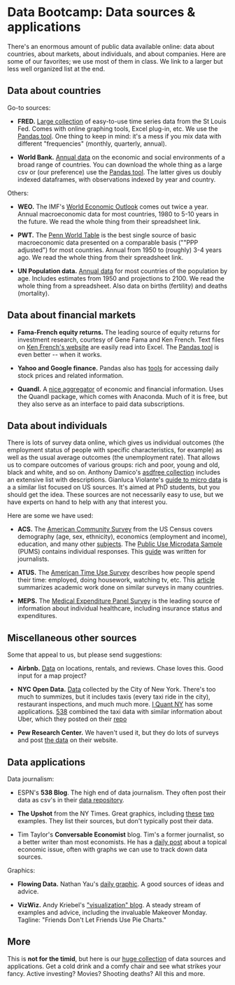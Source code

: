 # Data Bootcamp:  Data sources & applications 

There's an enormous amount of public data available online:  data about countries, about markets, about individuals, and about companies.  Here are some of our favorites; we use most of them in class.  We link to a larger but less well organized list at the end.  


## Data about countries 

Go-to sources:   

* **FRED.**  [Large collection](https://research.stlouisfed.org/fred2/) of easy-to-use time series data from the St Louis Fed.  Comes with online graphing tools, Excel plug-in, etc.  We use the [Pandas tool](http://pandas.pydata.org/pandas-docs/stable/remote_data.html). One thing to keep in mind:  it's a mess if you mix data with different "frequencies" (monthly, quarterly, annual).  

* **World Bank.**  [Annual data](http://data.worldbank.org/) on the economic and social environments of a broad range of countries.  You can download the whole thing as a large csv or (our preference) use the [Pandas tool](http://pandas.pydata.org/pandas-docs/stable/remote_data.html).  The latter gives us doubly indexed dataframes, with observations indexed by year and country.  

Others:

* **WEO.**  The IMF's [World Economic Outlook](https://www.imf.org/external/ns/cs.aspx?id=28) comes out twice a year.  Annual macroeconomic data for most countries, 1980 to 5-10 years in the future.  We read the whole thing from their spreadsheet link. 

* **PWT.** The [Penn World Table](http://www.rug.nl/research/ggdc/data/pwt/?lang=en) is the best single source of basic macroeconomic data presented on a comparable basis (""PPP adjusted") for most countries.  Annual from 1950 to (roughly) 3-4 years ago.  We read the whole thing from their spreadsheet link.  

* **UN Population data.**  [Annual data](http://esa.un.org/unpd/wpp/Download/Standard/Population/) for most countries of the population by age.  Includes estimates from 1950 and projections to 2100.  We read the whole thing from a spreadsheet. Also data on births (fertility) and deaths (mortality).    

## Data about financial markets 

* **Fama-French equity returns.**  The leading source of equity returns for investment research, courtesy of Gene Fama and Ken French.  Text files on [Ken French's website](http://mba.tuck.dartmouth.edu/pages/faculty/ken.french/data_library.html) are easily read into Excel.  The [Pandas tool](http://pandas.pydata.org/pandas-docs/stable/remote_data.html) is even better -- when it works. 

* **Yahoo and Google finance.**  Pandas also has [tools](http://pandas.pydata.org/pandas-docs/stable/remote_data.html) for accessing daily stock prices and related information.  

* **Quandl.**  A [nice aggregator](https://www.quandl.com/) of economic and financial information. Uses the Quandl package, which comes with Anaconda.  Much of it is free, but they also serve as an interface to paid data subscriptions.   


## Data about individuals 

There is lots of survey data online, which gives us individual outcomes (the employment status of people with specific characteristics, for example) as well as the usual average outcomes (the unemployment rate). That allows us to compare outcomes of various groups:  rich and poor, young and old, black and white, and so on.  Anthony Damico's [asdfree collection](http://www.asdfree.com/) includes an extensive list with descriptions.  Gianluca Violante's [guide to micro data](http://www.econ.nyu.edu/user/violante/NYUTeaching/QM/Fall15/Lectures/Lecture2_Data.pdf) is a a similar list focused on US sources.  It's aimed at PhD students, but you should get the idea.  These sources are not necessarily easy to use, but we have experts on hand to help with any that interest you.  

Here are some we have used:  

* **ACS.** The [American Community Survey](https://www.census.gov/programs-surveys/acs/) from the US Census covers demography (age, sex, ethnicity), economics (employment and income), education, and many other [subjects](https://www.census.gov/programs-surveys/acs/guidance/subjects.html). The [Public Use Microdata Sample](https://www.census.gov/programs-surveys/acs/technical-documentation/pums.html) (PUMS) contains individual responses. This [guide](https://source.opennews.org/en-US/learning/how-use-census-bureau-american-community-survey/) was written for journalists. 

* **ATUS.**  The [American Time Use Survey](http://www.bls.gov/tus/) describes how people spend their time:  employed, doing housework, watching tv, etc.  This [article](http://scholar.princeton.edu/sites/default/files/annurev-economics-111809-125129_0.pdf) summarizes academic work done on similar surveys in many countries.  

* **MEPS.**  The [Medical Expenditure Panel Survey](http://meps.ahrq.gov/mepsweb/) is the leading source of information about individual healthcare, including insurance status and expenditures.  


## Miscellaneous other sources 

Some that appeal to us, but please send suggestions:  

* **Airbnb.**  [Data](http://insideairbnb.com/get-the-data.html) on locations, rentals, and reviews. Chase loves this.  Good input for a map project?  

* **NYC Open Data.**  [Data](https://data.cityofnewyork.us/) collected by the City of New York. There's too much to summizes, but it includes taxis (every taxi ride in the city), restaurant inspections, and much much more.  [I Quant NY](http://iquantny.tumblr.com/) has some applications. [538](http://fivethirtyeight.com/tag/uber/) combined the taxi data with similar information about Uber, which they posted on their [repo](https://github.com/fivethirtyeight/uber-tlc-foil-response)

* **Pew Research Center.**  We haven't used it, but they do lots of surveys and post [the data](http://www.pewresearch.org/) on their website.   


## Data applications 

Data journalism:

* ESPN's **538 Blog**.  The high end of data journalism.  They often post their data as csv's in their [data repository](https://github.com/fivethirtyeight/data/blob/master/README.md).   

* **The Upshot** from the NY Times.  Great graphics, including [these](http://www.nytimes.com/interactive/2015/12/15/upshot/the-best-places-for-better-cheaper-health-care-arent-what-experts-thought.html) [two](http://www.nytimes.com/interactive/2009/07/31/business/20080801-metrics-graphic.html) examples. They list their sources, but don't typically post their data.  

* Tim Taylor's **Conversable Economist** blog.  Tim's a former journalist, so a better writer than most economists.  He has a [daily post](http://conversableeconomist.blogspot.com/) about a topical economic issue, often with graphs we can use to track down data sources.  


Graphics:  

* **Flowing Data.**  Nathan Yau's [daily graphic](http://flowingdata.com/). A good sources of ideas and advice.  

* **VizWiz.** Andy Kriebel's ["visualization" blog](http://vizwiz.blogspot.com/).  A steady stream of examples and advice, including the invaluable Makeover Monday.  Tagline:  "Friends Don't Let Friends Use Pie Charts." 


## More

This is **not for the timid**, but here is our [huge collection](https://docs.google.com/document/d/1L2ZDKFyyqfOrCGbNcCIE9mmgap4tjkTNuw32hK4c6BI/edit?usp=sharing) of data sources and applications.  Get a cold drink and a comfy chair and see what strikes your fancy.  Active investing?  Movies?  Shooting deaths?  All this and more.  

